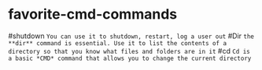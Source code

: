 # favorite-cmd-commands

#shutdown
`You can use it to shutdown, restart, log a user out`
#Dir
`the **dir** command is essential. Use it to list the contents of a directory so that you know what files and folders are in it`
#cd
`Cd is a basic *CMD* command that allows you to change the current directory`

